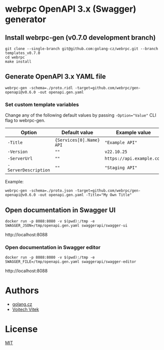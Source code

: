 # webrpc OpenAPI 3.x (Swagger) generator

## Install webrpc-gen (v0.7.0 development branch)
```
git clone --single-branch git@github.com:golang-cz/webrpc.git --branch templates_v0.7.0
cd webrpc
make install
```

## Generate OpenAPI 3.x YAML file
```
webrpc-gen -schema=./proto.ridl -target=github.com/webrpc/gen-openapi@v0.6.0 -out openapi.gen.yaml
```

### Set custom template variables
Change any of the following default values by passing `-Option="Value"` CLI flag to webrpc-gen.

| Option               | Default value              | Example value              |
|----------------------|----------------------------|----------------------------|
| `-Title`             | `{Services[0].Name} API`   | `"Example API"`              |
| `-Version`           | `""`                       | `v22.10.25`                |
| `-ServerUrl`         | `""`                       | `https://api.example.com`  |
| `-ServerDescription` | `""`                       | `"Staging API"`              |

Example:
```
webrpc-gen -schema=./proto.json -target=github.com/webrpc/gen-openapi@v0.6.0 -out openapi.gen.yaml -Title="My Own Title"
```

## Open documentation in Swagger UI
```
docker run -p 8088:8080 -v $(pwd):/tmp -e SWAGGER_JSON=/tmp/openapi.gen.yaml swaggerapi/swagger-ui
```

http://localhost:8088

### Open documentation in Swagger editor
```
docker run -p 8088:8080 -v $(pwd):/tmp -e SWAGGER_FILE=/tmp/openapi.gen.yaml swaggerapi/swagger-editor
```

http://localhost:8088

# Authors
- [golang.cz](https://www.golang.cz)
- [Vojtech Vitek](https://github.com/VojtechVitek)

# License
[MIT](./LICENSE)
